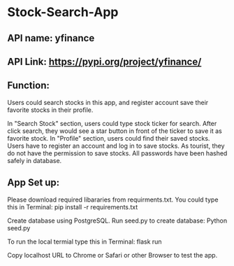 # Stock-Search-App

## API name: yfinance
## API Link: https://pypi.org/project/yfinance/

## Function:
  Users could search stocks in this app, and register account save their favorite stocks in their profile.
  
  In "Search Stock" section, users could type stock ticker for search. After click search, they would see a star button in front of the ticker to save it as favorite stock.
  In "Profile" section, users could find their saved stocks.
  Users have to register an account and log in to save stocks. As tourist, they do not have the permission to save stocks. All passwords have been hashed safely in database.
  
## App Set up: 
Please download required libararies from requirments.txt. You could type this in Terminal: pip install -r requirements.txt

Create database using PostgreSQL. Run seed.py to create database: Python seed.py

To run the local termial type this in Terminal: flask run

Copy localhost URL to Chrome or Safari or other Browser to test the app.
